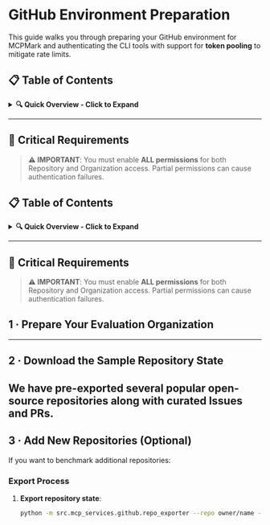 # GitHub Environment Preparation

This guide walks you through preparing your GitHub environment for MCPMark and authenticating the CLI tools with support for **token pooling** to mitigate rate limits.

## 📋 **Table of Contents**

<details>
<summary><strong>🔍 Quick Overview - Click to Expand</strong></summary>

### **Phase 1: GitHub Setup**
- [1.1 Create GitHub Organization](#1--prepare-your-evaluation-organization)
- [1.2 Create Multiple GitHub Accounts (Recommended)](#step-2-create-multiple-github-accounts-recommended)
- [1.3 Generate Personal Access Tokens (PATs)](#step-3-generate-fine-grained-personal-access-tokens-pats)
- [1.4 Configure Token Pooling](#step-4-configure-token-pooling-in-mcp_env)

### **Phase 2: Repository State Setup**
- [2.1 Download Sample Repositories](#2--download-the-sample-repository-state)
- [2.2 Extract and Verify Structure](#quick-setup)

### **Phase 3: Optional Customization**
- [3.1 Add Custom Repositories](#3--add-new-repositories-optional)
- [3.2 Update Configuration Files](#export-process)

### **Phase 4: Understanding Limits**
- [4.1 GitHub Rate Limits](#4--mitigating-github-rate-limits-with-token-pooling)
- [4.2 Token Pooling Benefits](#-token-pooling-benefits)

### **Phase 5: Verification & Troubleshooting**
- [5.1 Quick Checklist](#-quick-checklist)
- [5.2 Common Issues](#-troubleshooting)

**Total Estimated Time**: 20-30 minutes
**Difficulty Level**: ⭐⭐⭐☆☆ (Intermediate - requires multiple account setup)

</details>

---

## 🚨 Critical Requirements

> **⚠️ IMPORTANT**: You must enable **ALL permissions** for both Repository and Organization access. Partial permissions can cause authentication failures.

## 📋 **Table of Contents**

<details>
<summary><strong>🔍 Quick Overview - Click to Expand</strong></summary>

### **Phase 1: GitHub Setup**
- [1.1 Create GitHub Organization](#1--prepare-your-evaluation-organization)
- [1.2 Create Multiple GitHub Accounts (Recommended)](#step-2-create-multiple-github-accounts-recommended)
- [1.3 Generate Personal Access Tokens (PATs)](#step-3-generate-fine-grained-personal-access-tokens-pats)
- [1.4 Configure Token Pooling](#step-4-configure-token-pooling-in-mcp_env)

### **Phase 2: Repository State Setup**
- [2.1 Download Sample Repositories](#2--download-the-sample-repository-state)
- [2.2 Extract and Verify Structure](#quick-setup)

### **Phase 3: Optional Customization**
- [3.1 Add Custom Repositories](#3--add-new-repositories-optional)
- [3.2 Update Configuration Files](#export-process)

### **Phase 4: Understanding Limits**
- [4.1 GitHub Rate Limits](#4--mitigating-github-rate-limits-with-token-pooling)
- [4.2 Token Pooling Benefits](#-token-pooling-benefits)

### **Phase 5: Verification & Troubleshooting**
- [5.1 Quick Checklist](#-quick-checklist)
- [5.2 Common Issues](#-troubleshooting)

**Total Estimated Time**: 20-30 minutes
**Difficulty Level**: ⭐⭐⭐☆☆ (Intermediate - requires multiple account setup)

</details>

---

## 🚨 Critical Requirements

> **⚠️ IMPORTANT**: You must enable **ALL permissions** for both Repository and Organization access. Partial permissions can cause authentication failures.

## 1 · Prepare Your Evaluation Organization

---


## 2 · Download the Sample Repository State

We have pre-exported several popular open-source repositories along with curated Issues and PRs.
---

## 3 · Add New Repositories (Optional)

If you want to benchmark additional repositories:

### Export Process
1. **Export repository state**:
   ```bash
   python -m src.mcp_services.github.repo_exporter --repo owner/name --out ./github_state/{your_repo_name}
   ```
